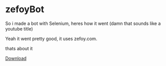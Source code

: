# zefoyBot
So i made a bot with Selenium, heres how it went (damn that sounds like a youtube title)

Yeah it went pretty good, it uses zefoy.com.

thats about it

[Download](zefoyBot/releases)
